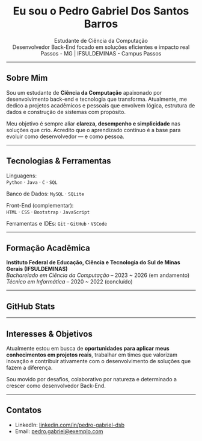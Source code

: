 
<h1 align="center">Eu sou o Pedro Gabriel Dos Santos Barros</h1>

<p align="center">
   Estudante de Ciência da Computação <br>
   Desenvolvedor Back-End focado em soluções eficientes e impacto real <br>
   Passos - MG | IFSULDEMINAS - Campus Passos
</p>

---

##  Sobre Mim

Sou um estudante de **Ciência da Computação** apaixonado por desenvolvimento back-end e tecnologia que transforma. Atualmente, me dedico a projetos acadêmicos e pessoais que envolvem lógica, estrutura de dados e construção de sistemas com propósito.

Meu objetivo é sempre aliar **clareza, desempenho e simplicidade** nas soluções que crio. Acredito que o aprendizado contínuo é a base para evoluir como desenvolvedor — e como pessoa.

---

##  Tecnologias & Ferramentas

 Linguagens:  
`Python` · `Java` · `C` · `SQL`

 Banco de Dados: 
`MySQL` · `SQLite`

 Front-End (complementar):  
`HTML` · `CSS` · `Bootstrap` · `JavaScript`

Ferramentas e IDEs: 
`Git` · `GitHub` · `VSCode`

---

##  Formação Acadêmica

**Instituto Federal de Educação, Ciência e Tecnologia do Sul de Minas Gerais (IFSULDEMINAS)**  
 *Bacharelado em Ciência da Computação* – 2023 ~ 2026 (em andamento)  
 *Técnico em Informática* – 2020 ~ 2022 (concluído)

---

## GitHub Stats



---

## Interesses & Objetivos

Atualmente estou em busca de **oportunidades para aplicar meus conhecimentos em projetos reais**, trabalhar em times que valorizam inovação e contribuir ativamente com o desenvolvimento de soluções que fazem a diferença.

Sou movido por desafios, colaborativo por natureza e determinado a crescer como desenvolvedor Back-End.

---

##  Contatos

- LinkedIn: [linkedin.com/in/pedro-gabriel-dsb](https://www.linkedin.com/in/pedro-gabriel-dsb/)
- Email: pedro.gabriel@exemplo.com
